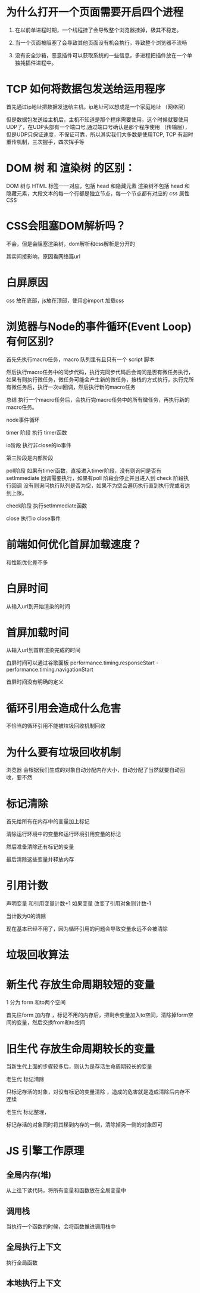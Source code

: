 
# 为什么打开一个页面需要开启四个进程

1. 在以前单进程时期，一个线程挂了会导致整个浏览器挂掉，极其不稳定。

2. 当一个页面被阻塞了会导致其他页面没有机会执行，导致整个浏览器不流畅

3. 没有安全沙箱，恶意插件可以获取系统的一些信息，多进程把插件放在一个单独扽插件进程中。



# TCP 如何将数据包发送给运用程序

首先通过ip地址把数据发送给主机，ip地址可以想成是一个家庭地址 （网络层）

但是数据包发送给主机后，主机不知道是那个程序需要使用，这个时候就要使用UDP了，在UDP头部有一个端口号,通过端口号确认是那个程序使用 （传输层），但是UDP只保证速度，不保证可靠，所以其实我们大多数是使用TCP, TCP 有超时重传机制，三次握手，四次挥手等





















# DOM 树 和 渲染树 的区别：

DOM 树与 HTML 标签一一对应，包括 head 和隐藏元素
渲染树不包括 head 和隐藏元素，大段文本的每一个行都是独立节点，每一个节点都有对应的 css 属性
CSS

# CSS会阻塞DOM解析吗？

不会，但是会阻塞渲染树，dom解析和css解析是分开的

其实间接影响，原因看网络篇url


# 白屏原因

css 放在底部，js放在顶部，使用@import 加载css


# 浏览器与Node的事件循环(Event Loop)有何区别?


首先先执行macro任务，macro 队列里有且只有一个 script 脚本

然后执行macro任务中的同步代码，执行完同步代码后会询问是否有微任务执行，如果有则执行微任务，微任务可能会产生新的微任务，按栈的方式执行，执行完所有微任务后，执行一次ui回调，然后执行新的macro任务

总结 执行一个macro任务后，会执行完macro任务中的所有微任务，再执行新的macro任务。


node事件循环

timer 阶段 执行 timer函数

io阶段 执行非close的io事件

第三阶段是内部阶段

poll阶段 如果有timer函数，直接进入timer阶段，没有则询问是否有 setImmediate 回调需要执行，如果有poll 阶段会停止并且进入到 check 阶段执行回调
没有则询问执行队列是否为空，如果不为空会遍历执行直到执行完或者达到上限。

check阶段 执行setImmediate函数

close 执行io close事件

# 前端如何优化首屏加载速度？

和性能优化差不多

# 白屏时间 

从输入url到开始渲染的时间

# 首屏加载时间

从输入url到首屏渲染完成的时间


白屏时间可以通过谷歌面板 performance.timing.responseStart - performance.timing.navigationStart

首屏时间没有明确的定义



# 循环引用会造成什么危害

不恰当的循环引用不能被垃圾回收机制回收

# 为什么要有垃圾回收机制

浏览器 会根据我们生成的对象自动分配内存大小，自动分配了当然就要自动回收，要不然


# 标记清除

首先给所有在内存中的变量加上标记

清除运行环境中的变量和运行环境引用变量的标记

然后准备清除还有标记的变量

最后清除这些变量并释放内存

# 引用计数

声明变量 和引用变量计数+1 如果变量  改变了引用对象则计数-1

当计数为0的清除

现在基本已经不用了，因为循环引用的问题会导致变量永远不会被清除


# 垃圾回收算法

# 新生代 存放生命周期较短的变量

1 分为 form 和to两个空间

首先往form 加内存 ，标记不用的内存后，把剩余变量加入to空间，清除掉form空间的变量，然后交换from和to空间

# 旧生代 存放生命周期较长的变量

当新生代上面的步骤较多后，则认为是存活生命周期较长的变量


老生代 标记清除

只标记存活的对象，对没有标记的变量清除 ，造成的危害就是造成清除后内存不连续 

老生代 标记整理，

标记存活的对象同时将其移到内存的一侧，清除掉另一侧的对象即可



# JS 引擎工作原理

## 全局内存(堆)

从上往下读代码，将所有变量和函数放在全局变量中


## 调用栈

当执行一个函数的时候，会将函数推进调用栈中


## 全局执行上下文
执行全局函数

## 本地执行上下文


  